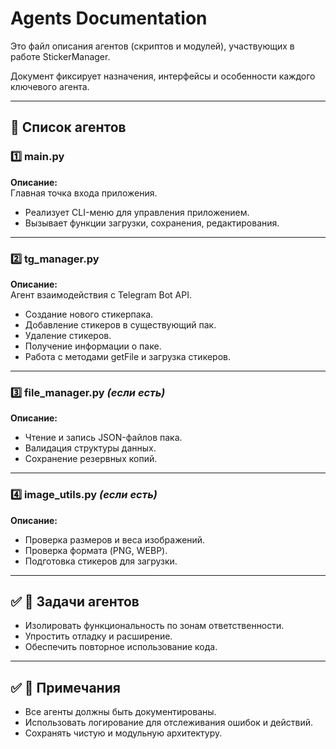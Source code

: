 # Agents Documentation

Это файл описания агентов (скриптов и модулей), участвующих в работе StickerManager.

Документ фиксирует назначения, интерфейсы и особенности каждого ключевого агента.

---

## 📌 Список агентов

### 1️⃣ main.py
**Описание:**  
Главная точка входа приложения.  
- Реализует CLI-меню для управления приложением.  
- Вызывает функции загрузки, сохранения, редактирования.

---

### 2️⃣ tg_manager.py
**Описание:**  
Агент взаимодействия с Telegram Bot API.  
- Создание нового стикерпака.  
- Добавление стикеров в существующий пак.  
- Удаление стикеров.  
- Получение информации о паке.
- Работа с методами getFile и загрузка стикеров.

---

### 3️⃣ file_manager.py *(если есть)*
**Описание:**  
- Чтение и запись JSON-файлов пака.  
- Валидация структуры данных.  
- Сохранение резервных копий.  

---

### 4️⃣ image_utils.py *(если есть)*
**Описание:**  
- Проверка размеров и веса изображений.  
- Проверка формата (PNG, WEBP).  
- Подготовка стикеров для загрузки.

---

## ✅ 📌 Задачи агентов
- Изолировать функциональность по зонам ответственности.  
- Упростить отладку и расширение.  
- Обеспечить повторное использование кода.

---

## ✅ 📌 Примечания
- Все агенты должны быть документированы.  
- Использовать логирование для отслеживания ошибок и действий.  
- Сохранять чистую и модульную архитектуру.
